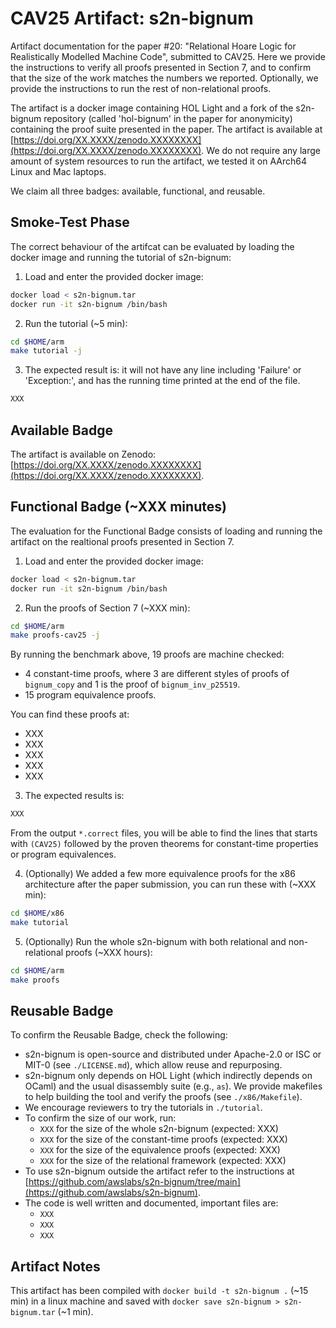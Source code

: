 # CAV25 Artifact: s2n-bignum

Artifact documentation for the paper #20: "Relational Hoare Logic for Realistically Modelled Machine Code", submitted to CAV25.
Here we provide the instructions to verify all proofs presented in Section 7, and to confirm that the size of the work matches the numbers we reported.
Optionally, we provide the instructions to run the rest of non-relational proofs.

The artifact is a docker image containing HOL Light and a fork of the s2n-bignum repository (called 'hol-bignum' in the paper for anonymicity) containing the proof suite presented in the paper.
The artifact is available at [https://doi.org/XX.XXXX/zenodo.XXXXXXXX](https://doi.org/XX.XXXX/zenodo.XXXXXXXX).
We do not require any large amount of system resources to run the artifact, we tested it on AArch64 Linux and Mac laptops.

We claim all three badges: available, functional, and reusable.

## Smoke-Test Phase

The correct behaviour of the artifcat can be evaluated by loading the docker image and running the tutorial of s2n-bignum:

1. Load and enter the provided docker image:
```bash
docker load < s2n-bignum.tar
docker run -it s2n-bignum /bin/bash
```

2. Run the tutorial (~5 min):
```bash
cd $HOME/arm
make tutorial -j
```

3. The expected result is: it will not have any line including 'Failure' or 'Exception:',
and has the running time printed at the end of the file.
```bash
XXX
```

## Available Badge

The artifact is available on Zenodo: [https://doi.org/XX.XXXX/zenodo.XXXXXXXX](https://doi.org/XX.XXXX/zenodo.XXXXXXXX).

## Functional Badge (~XXX minutes)

The evaluation for the Functional Badge consists of loading and running the artifact on the realtional proofs presented in Section 7.

1. Load and enter the provided docker image:
```bash
docker load < s2n-bignum.tar
docker run -it s2n-bignum /bin/bash
```

2. Run the proofs of Section 7 (~XXX min):
```bash
cd $HOME/arm
make proofs-cav25 -j
```
By running the benchmark above, 19 proofs are machine checked:
- 4 constant-time proofs, where 3 are different styles of proofs of `bignum_copy` and 1 is the proof of `bignum_inv_p25519`.
- 15 program equivalence proofs.

You can find these proofs at:

- XXX
- XXX
- XXX
- XXX
- XXX

3. The expected results is:
```bash
XXX
```

From the output `*.correct` files, you will be able to find the lines that starts with `(CAV25)`
followed by the proven theorems for constant-time properties or program equivalences.

4. (Optionally) We added a few more equivalence proofs for the x86 architecture after the paper submission, you can run these with (~XXX min):
```bash
cd $HOME/x86
make tutorial
```

5. (Optionally) Run the whole s2n-bignum with both relational and non-relational proofs (~XXX hours):
```bash
cd $HOME/arm
make proofs
```


## Reusable Badge

To confirm the Reusable Badge, check the following:
- s2n-bignum is open-source and distributed under Apache-2.0 or ISC or MIT-0 (see `./LICENSE.md`), which allow reuse and repurposing.
- s2n-bignum only depends on HOL Light (which indirectly depends on OCaml) and the usual disassembly suite (e.g., `as`). We provide makefiles to help building the tool and verify the proofs (see `./x86/Makefile`).
- We encourage reviewers to try the tutorials in `./tutorial`.
- To confirm the size of our work, run:
  - `XXX` for the size of the whole s2n-bignum (expected: XXX)
  - `XXX` for the size of the constant-time proofs (expected: XXX)
  - `XXX` for the size of the equivalence proofs (expected: XXX)
  - `XXX` for the size of the relational framework (expected: XXX)
- To use s2n-bignum outside the artifact refer to the instructions at [https://github.com/awslabs/s2n-bignum/tree/main](https://github.com/awslabs/s2n-bignum).
- The code is well written and documented, important files are:
  - `XXX`
  - `XXX`
  - `XXX`

## Artifact Notes

This artifact has been compiled with `docker build -t s2n-bignum .` (~15 min) in a linux machine and saved with `docker save s2n-bignum > s2n-bignum.tar` (~1 min).

